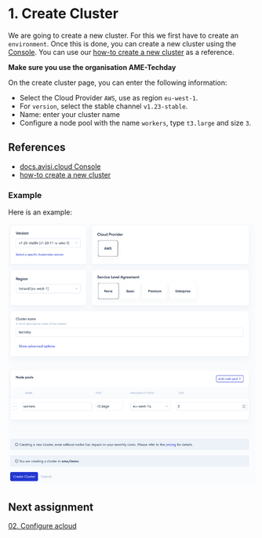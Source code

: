 # 1. Create Cluster

We are going to create a new cluster. For this we first have to create an `environment`. Once this is done, you can create a new cluster using the [Console](https://console.avisi.cloud). You can use our [how-to create a new cluster](https://docs.avisi.cloud/docs/how-to/how-to-create-a-new-cluster/) as a reference.

**Make sure you use the organisation AME-Techday**

On the create cluster page, you can enter the following information:

- Select the Cloud Provider `AWS`, use as region `eu-west-1`.
- For `version`, select the stable channel `v1.23-stable`.
- Name: enter your cluster name
- Configure a node pool with the name `workers`, type `t3.large` and size `3`.

## References

- [docs.avisi.cloud Console](https://docs.avisi.cloud/product/console/)
- [how-to create a new cluster](https://docs.avisi.cloud/docs/how-to/how-to-create-a-new-cluster/)

### Example 

Here is an example:

![create cluster example](/img/create-cluster-example.png)

## Next assignment

[02. Configure acloud](/assignments/02-configure-acloud.md)
